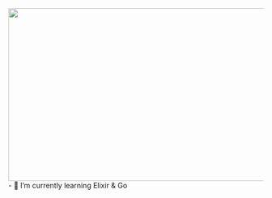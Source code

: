 <img src="https://cutewallpaper.org/21/pixel-art-aesthetic/Japanese-Koi-Fish-Pixel-Art-Aesthetic-..gif" height="342" width="900">
- 🌱 I’m currently learning Elixir & Go
